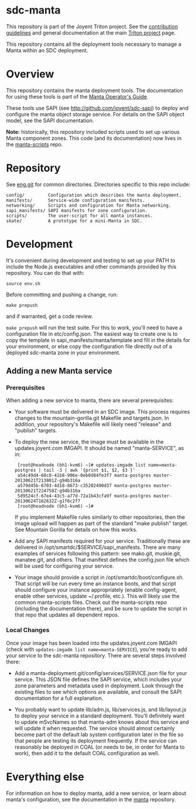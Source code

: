<!--
    This Source Code Form is subject to the terms of the Mozilla Public
    License, v. 2.0. If a copy of the MPL was not distributed with this
    file, You can obtain one at http://mozilla.org/MPL/2.0/.
-->

<!--
    Copyright (c) 2016, Joyent, Inc.
-->

# sdc-manta

This repository is part of the Joyent Triton project. See the [contribution
guidelines](https://github.com/joyent/triton/blob/master/CONTRIBUTING.md)
and general documentation at the main [Triton
project](https://github.com/joyent/triton) page.

This repository contains all the deployment tools necessary to manage a Manta
within an SDC deployment.


# Overview

This repository contains the manta deployment tools.  The documentation for
using these tools is part of the [Manta Operator's
Guide](https://joyent.github.io/manta).

These tools use SAPI (see http://github.com/joyent/sdc-sapi) to deploy and
configure the manta object storage service.  For details on the SAPI object
model, see the SAPI documentation.

**Note:** historically, this repository included scripts used to set up various
Manta component zones.  This code (and its documentation) now lives in the
[manta-scripts](https://github.com/joyent/manta-scripts) repo.


# Repository

See [eng.git](https://github.com/joyent/eng) for common directories.
Directories specific to this repo include:

    config/         Configuration which describes the manta deployment.
    manifests/      Service-wide configuration manifests.
    networking/     Scripts and configuration for Manta networking.
    sapi_manifests/ SAPI manifests for zone configuration.
    scripts/        The user-script for all manta instances.
    skate/          A prototype for a mini-Manta in SDC.


# Development

It's convenient during development and testing to set up your PATH to include
the Node.js executables and other commands provided by this repository.  You can
do that with:

    source env.sh

Before committing and pushing a change, run:

    make prepush

and if warranted, get a code review.

`make prepush` will run the test suite.  For this to work, you'll need to have a
configuration file in etc/config.json.  The easiest way to create one is to copy
the template in sapi\_manifests/manta/template and fill in the details for your
environment, or else copy the configuration file directly out of a deployed
sdc-manta zone in your environment.


## Adding a new Manta service

### Prerequisites

When adding a new service to manta, there are several prerequisites:

 * Your software must be delivered in an SDC image.  This process requires
   changes to the mountain-gorilla.git Makefile and targets.json.  In addition,
   your repository's Makefile will likely need "release" and "publish" targets.

 * To deploy the new service, the image must be available in the
   updates.joyent.com IMGAPI.  It should be named "manta-SERVICE", as in:

        [root@headnode (bh1-kvm6) ~]# updates-imgadm list name=manta-postgres | tail -3 | awk '{print $1, $2, $3 }'
        a54c49d4-68c8-41b8-906e-0eb0d84fe3f7 manta-postgres master-20130621T213801Z-g94b316a
        a579d45b-6703-4d18-8673-c35202490d37 manta-postgres master-20130621T224758Z-g94b316a
        5d9524cf-67e4-43c5-a77d-72a1b43cfa9f manta-postgres master-20130624T162632Z-g1f6c2f7
        [root@headnode (bh1-kvm6) ~]#

   If you implement Makefile rules similarly to other repositories, then the
   image upload will happen as part of the standard "make publish" target.  See
   Mountain Gorilla for details on how this works.

 * Add any SAPI manifests required for your service.  Traditionally these are
   delivered in /opt/smartdc/$SERVICE/sapi\_manifests.  There are many examples
   of services following this pattern: see mako.git, muskie.git, manatee.git,
   and others.  That manifest defines the config.json file which will be used
   for configuring your service.

 * Your image should provide a script in /opt/smartdc/boot/configure.sh.  That
   script will be run every time an instance boots, and that script should
   configure your instance appropriately (enable config-agent, enable other
   services, update ~/.profile, etc.).  This will likely use the common
   manta-scripts files.  Check out the manta-scripts repo (including the
   documentation there), and be sure to update the script in that repo that
   updates all dependent repos.

### Local Changes

Once your image has been loaded into the updates.joyent.com IMGAPI (check with
`updates-imgadm list name=manta-SERVICE`), you're ready to add your service to
the sdc-manta repository.  There are several steps involved there:

 * Add a manta-deployment.git/config/services/SERVICE.json file for your
   service.  This JSON file defines the SAPI service, which includes your zone
   parameters and metadata used in deployment.  Look through the existing files
   to see which options are available, and consult the SAPI documentation for a
   full explanation.

 * You probably want to update lib/adm.js, lib/services.js, and lib/layout.js to
   deploy your service in a standard deployment.  You'll definitely want to
   update mSvcNames so that manta-adm knows about this service and will update
   it when requested.  The service should almost certainly become part of the
   default lab system configuration later in the file so that people are testing
   its deployment frequently.  If the service can reasonably be deployed in COAL
   (or needs to be, in order for Manta to work), then add it to the default COAL
   configuration as well.

# Everything else

For information on how to deploy manta, add a new service, or learn about
manta's configuration, see the documentation in the
[manta](http://github.com/joyent/manta) repository.

